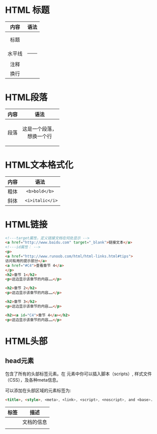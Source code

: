 # HTML 标题

|  内容  |         语法         |
| :----: | :------------------: |
|  标题  |         <h1>         |
| 水平线 |         <hr>         |
|  注释  | <!-- 这是一个注释--> |
|  换行  |         <br>         |

# HTML段落

| 内容 |                语法                 |
| :--: | :---------------------------------: |
| 段落 | <p>这是一个段落，<br>想换一个行</p> |

# HTML文本格式化

| 内容 |         语法         |
| :--: | :------------------: |
| 粗体 |  ```<b>bold</b>```   |
| 斜体 | ``` <i>italic</i>``` |

# HTML链接

~~~html
<!---target属性，定义链接文档在何处显示 -->
<a href="http://www.baidu.com" target="_blank">链接文本</a>
<!---id属性： -->
<p>
<a href="http://www.runoob.com/html/html-links.html#tips">
访问有用的提示部分</a>
<a href="#C4">查看章节 4</a>
</p>
<h2>章节 1</h2>
<p>这边显示该章节的内容……</p>

<h2>章节 2</h2>
<p>这边显示该章节的内容……</p>

<h2>章节 3</h2>
<p>这边显示该章节的内容……</p>

<h2><a id="C4">章节 4</a></h2>
<p>这边显示该章节的内容……</p>
~~~

# HTML头部

## head元素

包含了所有的头部标签元素。在 <head>元素中你可以插入脚本（scripts）, 样式文件（CSS），及各种meta信息。

可以添加在头部区域的元素标签为:
~~~html
<title>, <style>, <meta>, <link>, <script>, <noscript>, and <base>.
~~~

|   标签   |             描述             |
| :------: | :--------------------------: |
|  <head>  |          文档的信息          |
| <title>  |          文档的标题          |
|  <base>  |  页面链接标签的默认链接地址  |
|  <link>  | 一个文档和外部资源之间的关系 |
|  <meta>  |      HTML文档中的元数据      |
| <script> |       客户端的脚本文件       |
| <style>  |      HTML文档的样式文件      |

# HTML 样式-CSS

_CSS (Cascading Style Sheets)_ 用于渲染HTML元素标签的样式

## 内联样式

~~~html
<p style="color:blue;margin-left:20px;">
    this is a paragraph.
</p>
~~~

## 外部引用

~~~html
<head>
    <link rel="stylesheet" type="text/css" href="mystyle.css">
</head>
~~~

## 内部样式表

在HTML文档头部 <head> 区域使用<style> 元素 来包含CSS

~~~html
<head>
    <style type="text/css">
        body {background-color:yellow;}
        p {color:blue;}
    </style>
</head>
~~~

## 样式实例

### 背景颜色

~~~html
<body style="background-color:yellow;">
    <h2 style="background-color:red;">这是一个标题</h2>
    <p style="background-color:green;">这是一个段落。</p>
</body>
~~~

### 字体样式、颜色、大小

```html
<h1 style="font-family:verdana;">一个标题</h1>
<p style="font-family:arial;color:red;font-size:20px;">一个段落。</p>
```

### 文本对齐方式

```html
<h1 style="text-align:center;">居中对齐的标题</h1>
<p>这是一个段落。</p>
```

# HTML图像

~~~html
<img src="url" alt="some_txt"  width="304" height="228">
~~~

# HTML表格

表格由 <table> 标签来定义。每个表格均有若干行（由 <tr> 标签定义），每行被分割为若干单元格（由 <td> 标签定义）。字母 td 指表格数据（table data），即数据单元格的内容。数据单元格可以包含文本、图片、列表、段落、表单、水平线、表格等等。

~~~html

<table border="1">
  <caption>Monthly savings</caption>
  <tr>
    <th>Month</th>
    <th>Savings</th>
  </tr>
  <tr>
    <td>January</td>
    <td>$100</td>
  </tr>
  <tr>
    <td>February</td>
    <td>$50</td>
  </tr>
</table>


~~~

|    描述    |    标签    |
| :--------: | :--------: |
|    表格    |  *table*   |
| 表格的表头 |    *th*    |
|  表格的行  |    *tr*    |
|  表格单元  |    *td*    |
| 表格列的组 | *colgroup* |

# HTML列表

